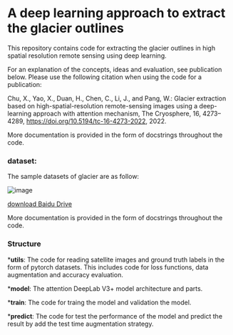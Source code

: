 A deep learning approach to extract the glacier outlines
====
This repository contains code for extracting the glacier outlines in high spatial resolution remote sensing using deep learning. 

For an explanation of the concepts, ideas and evaluation, see publication below. Please use the following citation when using the code for a publication:

Chu, X., Yao, X., Duan, H., Chen, C., Li, J., and Pang, W.: Glacier extraction based on high-spatial-resolution remote-sensing images using a deep-learning approach with attention mechanism, The Cryosphere, 16, 4273–4289, https://doi.org/10.5194/tc-16-4273-2022, 2022.

More documentation is provided in the form of docstrings throughout the code.

### dataset:

The sample datasets of glacier are as follow:

![image](https://user-images.githubusercontent.com/82889935/190320208-8652b4c8-7aa8-42f2-882a-671450248777.png)

[download Baidu Drive](https://pan.baidu.com/s/1P0FFkq3zrIbYfDVTLC_soA?pwd=ctsa )

More documentation is provided in the form of docstrings throughout the code.

### Structure

***utils**: The code for reading satellite images and ground truth labels in the form of pytorch datasets. This includes code for loss functions, data augmentation and accuracy evaluation.

***model**: The attention DeepLab V3+ model architecture and parts.

***train**: The code for traing the model and validation the model.

***predict**: The code for test the performance of the model and predict the result by add the test time augmentation strategy.
